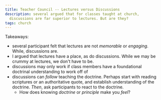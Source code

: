 ```yaml
---
title: Teacher Council -- Lectures versus Discussions
description: several argued that for classes taught at church,
  discussions are far superior to lectures. But are they?
tags: church
---
```


Takeaways:
- several participant felt that lectures are not _memorable_ or _engaging_. While,
  discussions are.
- I argued that lectures have a place, as do discussions. While we may be crummy
  at lectures, we don't have to be.
- discussions may only work if class members have a foundational doctrinal
  understanding to work off of
- discussions can _follow_ teaching the doctrine. Perhaps start with reading
  scriptures or an authoritative quote, and establish understanding of the doctrine. _Then_, ask participants to react to the doctrine.
  - How does knowing *doctrine* or *principle* make you *feel*?
